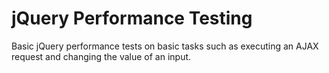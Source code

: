 # jQuery Performance Testing
Basic jQuery performance tests on basic tasks such as executing an AJAX request and changing the value of an input.
